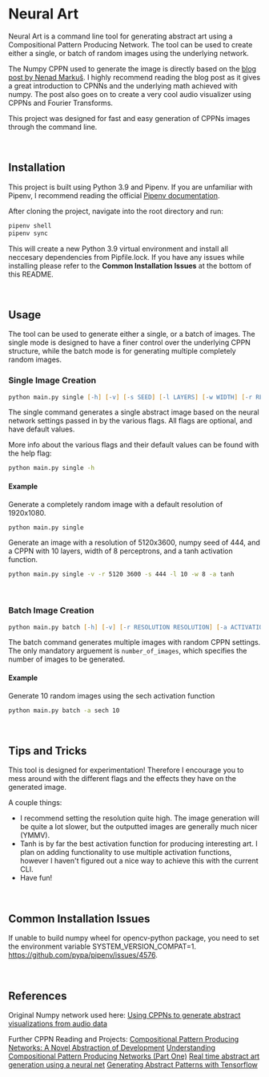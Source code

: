 # Neural Art

Neural Art is a command line tool for generating abstract art using a Compositional Pattern Producing Network. The tool can be used to create either a single, or batch of random images using the underlying network. 

The Numpy CPPN used to generate the image is directly based on the [blog post by Nenad Markuš](https://nenadmarkus.com/p/visualizing-audio-with-cppns/). I highly recommend reading the blog post as it gives a great introduction to CPNNs and the underlying math achieved with numpy. The post also goes on to create a very cool audio visualizer using CPPNs and Fourier Transforms. 

This project was designed for fast and easy generation of CPPNs images through the command line. 

&nbsp;
## Installation

This project is built using Python 3.9 and Pipenv. If you are unfamiliar with Pipenv, I recommend reading the official [Pipenv documentation](https://pipenv-fork.readthedocs.io/en/latest/).

After cloning the project, navigate into the root directory and run:

```zsh
pipenv shell
pipenv sync
```

This will create a new Python 3.9 virtual environment and install all neccesary dependencies from Pipfile.lock. If you have any issues while installing please refer to the **Common Installation Issues** at the bottom of this README.

&nbsp;
## Usage
The tool can be used to generate either a single, or a batch of images. The single mode is designed to have a finer control over the underlying CPPN structure, while the batch mode is for generating multiple completely random images. 

### Single Image Creation
```zsh
python main.py single [-h] [-v] [-s SEED] [-l LAYERS] [-w WIDTH] [-r RESOLUTION RESOLUTION] [-a ACTIVATION]
```

The single command generates a single abstract image based on the neural network settings passed in by the various flags. All flags are optional, and have default values. 

More info about the various flags and their default values can be found with the help flag:
```zsh
python main.py single -h
```

#### Example
Generate a completely random image with a default resolution of 1920x1080.
```zsh
python main.py single
```

Generate an image with a resolution of 5120x3600, numpy seed of 444, and a CPPN with 10 layers, width of 8 perceptrons, and a tanh activation function. 
```zsh
python main.py single -v -r 5120 3600 -s 444 -l 10 -w 8 -a tanh
```

&nbsp;
### Batch Image Creation
```zsh
python main.py batch [-h] [-v] [-r RESOLUTION RESOLUTION] [-a ACTIVATION] number_of_images
```

The batch command generates multiple images with random CPPN settings. The only mandatory arguement is `number_of_images`, which specifies the number of images to be generated. 

#### Example
Generate 10 random images using the sech activation function
```zsh
python main.py batch -a sech 10
```

&nbsp;
## Tips and Tricks
This tool is designed for experimentation! Therefore I encourage you to mess around with the different flags and the effects they have on the generated image.

A couple things:
- I recommend setting the resolution quite high. The image generation will be quite a lot slower, but the outputted images are generally much nicer (YMMV).
- Tanh is by far the best activation function for producing interesting art. I plan on adding functionality to use multiple activation functions, however I haven't figured out a nice way to achieve this with the current CLI. 
- Have fun!

&nbsp;
## Common Installation Issues
If unable to build numpy wheel for opencv-python package, you need to set the environment variable SYSTEM_VERSION_COMPAT=1. https://github.com/pypa/pipenv/issues/4576. 

&nbsp;
## References
Original Numpy network used here:
[Using CPPNs to generate abstract visualizations from audio data](https://nenadmarkus.com/p/visualizing-audio-with-cppns/)

Further CPPN Reading and Projects:
[Compositional Pattern Producing Networks: A Novel Abstraction of Development](https://eplex.cs.ucf.edu/papers/stanley_gpem07.pdf)
[Understanding Compositional Pattern Producing Networks (Part One)](https://towardsdatascience.com/understanding-compositional-pattern-producing-networks-810f6bef1b88)
[Real time abstract art generation using a neural net](https://www.expunctis.com/2020/01/19/Abstract-art.html)
[Generating Abstract Patterns with Tensorflow](https://blog.otoro.net/2016/03/25/generating-abstract-patterns-with-tensorflow/)

